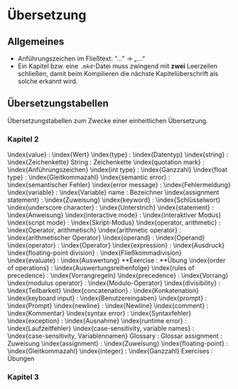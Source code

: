 # Übersetzung

## Allgemeines

- Anführungszeichen im Fließtext: "..." -> „...“
- Ein Kapitel bzw. eine `.mkd`-Datei muss zwingend mit **zwei** Leerzeilen schließen, damit beim Kompilieren die nächste Kapitelüberschrift als solche erkannt wird.

## Übersetzungstabellen

Übersetzungstabellen zum Zwecke einer einheitlichen Übersetzung.

### Kapitel 2

\index{value} : \index{Wert}
\index{type} : \index{Datentyp}
\index{string} : \index{Zeichenkette}
String : Zeichenkette
\index{quotation mark} : \index{Anführungszeichen}
\index{int type} : \index{Ganzzahl}
\index{float type} : \index{Gleitkommazahl}
\index{semantic error} : \index{semantischer Fehler}
\index{error message} : \index{Fehlermeldung}
\index{variable} : \index{Variable}
name : Bezeichner
\index{assignment statement} : \index{Zuweisung}
\index{keyword} : \index{Schlüsselwort}
\index{underscore character} : \index{Unterstrich}
\index{statement} : \index{Anweisung}
\index{interactive mode} : \index{interaktiver Modus}
\index{script mode} : \index{Skript-Modus}
\index{operator, arithmetic} : \index{Operator, arithmetisch}
\index{arithmetic operator} : \index{arithmetischer Operator}
\index{operand} : \index{Operand}
\index{operator} : \index{Operator}
\index{expression} : \index{Ausdruck}
\index{floating-point division} : \index{Fließkommadivision}
\index{evaluate} : \index{Auswertung}
**Exercise : **Übung
\index{order of operations} : \index{Auswertungsreihenfolge}
\index{rules of precedence} : \index{Vorrangregeln}
\index{precedence} : \index{Vorrang}
\index{modulus operator} : \index{Modulo-Operator}
\index{divisibility} : \index{Teilbarkeit}
\index{concatenation} : \index{Konkatenation}
\index{keyboard input} : \index{Benutzereingaben}
\index{prompt} : \index{Prompt}
\index{newline} : \index{Newline}
\index{comment} : \index{Kommentar}
\index{syntax error} : \index{Syntaxfehler}
\index{exception} : \index{Ausnahme}
\index{runtime error} : \index{Laufzeitfehler}
\index{case-sensitivity, variable names} : \index{case-sensitivity, Variablennamen}
Glossary : Glossar
assignment : Zuweisung
\index{assignment} : \index{Zuweisung}
\index{floating-point} : \index{Gleitkommazahl}
\index{integer} : \index{Ganzzahl}
Exercises : Übungen

### Kapitel 3
